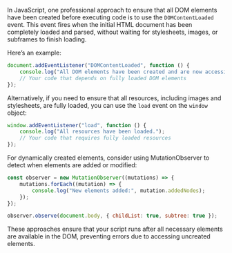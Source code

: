 In JavaScript, one professional approach to ensure that all DOM elements have been created before executing code is to use the `DOMContentLoaded` event. This event fires when the initial HTML document has been completely loaded and parsed, without waiting for stylesheets, images, or subframes to finish loading.

Here’s an example:

```javascript
document.addEventListener("DOMContentLoaded", function () {
    console.log("All DOM elements have been created and are now accessible.");
    // Your code that depends on fully loaded DOM elements
});
```

Alternatively, if you need to ensure that all resources, including images and stylesheets, are fully loaded, you can use the `load` event on the `window` object:

```javascript
window.addEventListener("load", function () {
    console.log("All resources have been loaded.");
    // Your code that requires fully loaded resources
});
```

For dynamically created elements, consider using MutationObserver to detect when elements are added or modified:

```javascript
const observer = new MutationObserver((mutations) => {
    mutations.forEach((mutation) => {
        console.log("New elements added:", mutation.addedNodes);
    });
});

observer.observe(document.body, { childList: true, subtree: true });
```

These approaches ensure that your script runs after all necessary elements are available in the DOM, preventing errors due to accessing uncreated elements.
